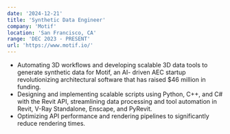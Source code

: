 ```yaml
---
date: '2024-12-21'
title: 'Synthetic Data Engineer'
company: 'Motif'
location: 'San Francisco, CA'
range: 'DEC 2023 - PRESENT'
url: 'https://www.motif.io/'
---
```


- Automating 3D workflows and developing scalable 3D data tools to generate synthetic data for Motif, an AI- driven AEC startup revolutionizing architectural software that has raised $46 million in funding.
- Designing and implementing scalable scripts using Python, C++, and C# with the Revit API, streamlining data processing and tool automation in Revit, V-Ray Standalone, Enscape, and PyRevit.
- Optimizing API performance and rendering pipelines to significantly reduce rendering times.